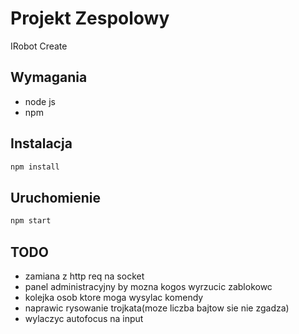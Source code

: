 # Projekt Zespolowy

IRobot Create

## Wymagania

- node js
- npm

## Instalacja
```js
npm install
```

## Uruchomienie
```js
npm start
```

## TODO

- zamiana z http req na socket
- panel administracyjny by mozna kogos wyrzucic zablokowc
- kolejka osob ktore moga wysylac komendy
- naprawic rysowanie trojkata(moze liczba bajtow sie nie zgadza)
- wylaczyc autofocus na input